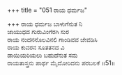 +++
title = "051 ರಾಯ ಧರ್ಮಜ"

+++
ರಾಯ ಧರ್ಮಜ ಬಾಳುಗೆನುತ ನಿ  
ಜಾಯುಧದ ಗುರುವಿಂಗೆರಗಿ ಸುರ  
ರಾಯ ನಂದನನೊಲವಿನಲಿ ಗಾಂಡಿವವ ಜೇವಡಿಸಿ  
ರಾಯ ಕುವರನ ಸೂತತನದ ವಿ  
ಡಾಯಿಯರಿಯಲು ಬಹುದೆನುತ ಸಮ  
ರಾಯತಾಸ್ತ್ರನು ಪಾರ್ಥ ಮೈದೋರಿದನು ಪರಬಲಕೆ     ॥51॥